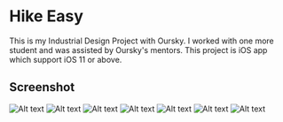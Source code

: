 # Hike Easy

This is my Industrial Design Project with Oursky. I worked with one more student and was assisted by Oursky's mentors.
This project is iOS app which support iOS 11 or above.

## Screenshot

![Alt text](resource/login.png?raw=true "Title")
![Alt text](resource/main.png?raw=true "Title")
![Alt text](resource/chatbot1.png?raw=true "Title")
![Alt text](resource/chatbot2.png?raw=true "Title")
![Alt text](resource/chatbot3.png?raw=true "Title")
![Alt text](resource/chatbot4.png?raw=true "Title")
![Alt text](resource/ar.png?raw=true "Title")
